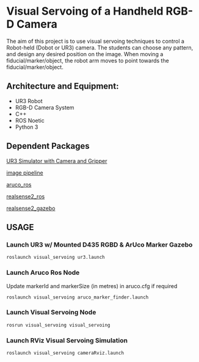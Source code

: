 # Visual Servoing of a Handheld RGB-D Camera

The aim of this project is to use visual servoing techniques to control a Robot-held (Dobot or UR3) camera. 
The students can choose any pattern, and design any desired position on the image. 
When moving a fiducial/marker/object, the robot arm moves to point towards the fiducial/marker/object.

## Architecture and Equipment:
- UR3 Robot
- RGB-D Camera System
- C++
- ROS Noetic
- Python 3

## Dependent Packages
[UR3 Simulator with Camera and Gripper](https://github.com/sheepskins/sandc_simulation)

[image pipeline](https://github.com/ros-perception/image_pipeline)

[aruco_ros](https://github.com/pal-robotics/aruco_ros)

[realsense2_ros](https://github.com/IntelRealSense/realsense-ros/tree/ros1-legacy)

[realsense2_gazebo](https://github.com/pal-robotics/realsense_gazebo_plugin/tree/melodic-devel)

## USAGE
### Launch UR3 w/ Mounted D435 RGBD & ArUco Marker Gazebo
```
roslaunch visual_servoing ur3.launch
```
### Launch Aruco Ros Node

Update markerId and markerSize (in metres) in aruco.cfg if required

```
roslaunch visual_servoing aruco_marker_finder.launch
```

### Launch Visual Servoing Node
```
rosrun visual_servoing visual_servoing
```

### Launch RViz Visual Servoing Simulation
```
roslaunch visual_servoing cameraRviz.launch
```

